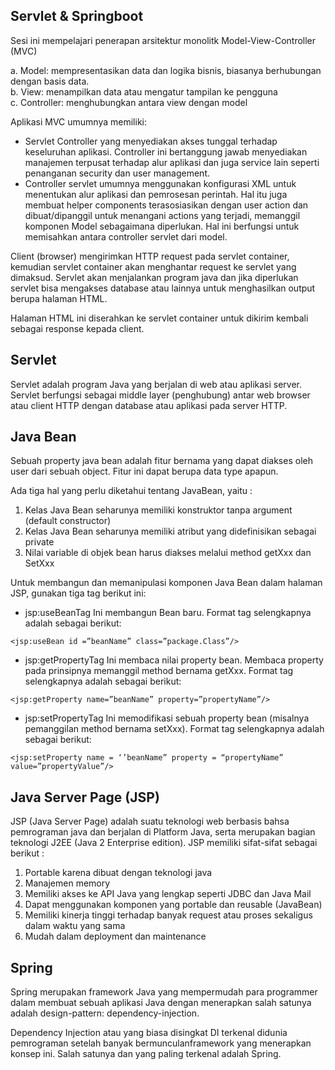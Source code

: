 ## Servlet & Springboot

Sesi ini mempelajari penerapan arsitektur monolitk Model-View-Controller (MVC)

a. Model: mempresentasikan data dan logika bisnis, biasanya berhubungan dengan basis data. <br>
b. View: menampilkan data atau mengatur tampilan ke pengguna <br>
c. Controller: menghubungkan antara view dengan model <br>

Aplikasi MVC umumnya memiliki:

- Servlet Controller yang menyediakan akses tunggal terhadap keseluruhan aplikasi. Controller ini bertanggung jawab menyediakan manajemen terpusat terhadap alur aplikasi dan juga service lain seperti penanganan security dan user management.
- Controller servlet umumnya menggunakan konfigurasi XML untuk menentukan alur aplikasi dan pemrosesan perintah. Hal itu juga membuat helper components terasosiasikan dengan user action dan dibuat/dipanggil untuk menangani actions yang terjadi, memanggil komponen Model sebagaimana diperlukan. Hal ini berfungsi untuk memisahkan antara controller servlet dari model.

Client (browser) mengirimkan HTTP request pada servlet container, kemudian servlet container akan menghantar request ke servlet yang dimaksud. Servlet akan menjalankan program java dan jika diperlukan servlet bisa mengakses database atau lainnya untuk menghasilkan output berupa halaman HTML.

Halaman HTML ini diserahkan ke servlet container untuk dikirim kembali sebagai response kepada client.

## Servlet

Servlet adalah program Java yang berjalan di web atau aplikasi server. Servlet berfungsi sebagai middle layer (penghubung) antar web browser atau client HTTP dengan database atau aplikasi pada server HTTP.

## Java Bean

Sebuah property java bean adalah fitur bernama yang dapat diakses oleh user dari sebuah object. Fitur ini dapat berupa data type apapun.

Ada tiga hal yang perlu diketahui tentang JavaBean, yaitu :

1. Kelas Java Bean seharunya memiliki konstruktor tanpa argument (default constructor)
2. Kelas Java Bean seharunya memiliki atribut yang didefinisikan sebagai private
3. Nilai variable di objek bean harus diakses melalui method getXxx dan SetXxx

Untuk membangun dan memanipulasi komponen Java Bean dalam halaman JSP, gunakan tiga tag berikut ini:

- jsp:useBeanTag
  Ini membangun Bean baru. Format tag selengkapnya adalah sebagai berikut:

```
<jsp:useBean id =”beanName” class=”package.Class”/>
```

- jsp:getPropertyTag
  Ini membaca nilai property bean. Membaca property pada prinsipnya memanggil method bernama getXxx. Format tag selengkapnya adalah sebagai berikut:

```
<jsp:getProperty name=”beanName” property=”propertyName”/>
```

- jsp:setPropertyTag
  Ini memodifikasi sebuah property bean (misalnya pemanggilan method bernama setXxx). Format tag selengkapnya adalah sebagai berikut:

```
<jsp:setProperty name = ‘’beanName” property = “propertyName” value=”propertyValue”/>
```

## Java Server Page (JSP)

JSP (Java Server Page) adalah suatu teknologi web berbasis bahsa pemrograman java dan berjalan di Platform Java, serta merupakan bagian teknologi J2EE (Java 2 Enterprise edition). JSP memiliki sifat-sifat sebagai berikut :

1. Portable karena dibuat dengan teknologi java
2. Manajemen memory
3. Memiliki akses ke API Java yang lengkap seperti JDBC dan Java Mail
4. Dapat menggunakan komponen yang portable dan reusable (JavaBean)
5. Memiliki kinerja tinggi terhadap banyak request atau proses sekaligus dalam waktu yang sama
6. Mudah dalam deployment dan maintenance

## Spring

Spring merupakan framework Java yang mempermudah para programmer dalam membuat sebuah aplikasi Java dengan menerapkan salah satunya adalah design-pattern: dependency-injection.

Dependency Injection atau yang biasa disingkat DI terkenal didunia pemrograman setelah banyak bermunculanframework yang menerapkan konsep ini. Salah satunya dan yang paling terkenal adalah Spring.
